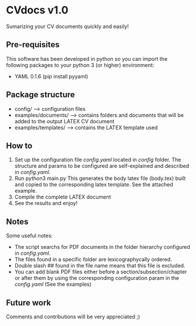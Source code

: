 # **CVdocs v1.0**
Sumarizing your CV documents quickly and easily!

Pre-requisites
--------------
This software has been developed in python so you can import the following packages to your python 3 (or higher) environment:
- YAML 0.1.6 (pip install pyyaml)

Package structure
-----------------
- config/ --> configuration files 
- examples/documents/ --> contains folders and documents that will be added to the output LATEX CV document
- examples/templates/ --> contains the LATEX template used 

How to
------
1. Set up the configuration file _config.yaml_ located in _config_ folder. The structure and params to be configured are self-explained and described in _config.yaml_.
2. Run python3 main.py This generates the body latex file (body.tex) built and copied to the corresponding latex template. See the attached example.
3. Compile the complete LATEX document
4. See the results and enjoy!

Notes
-----
Some useful notes:
- The script searchs for PDF documents in the folder hierarchy configured in _config.yaml_.
- The files found in a specific folder are lexicographycally ordered.
- Double slash ## found in the file name means that this file is excluded.
- You can add blank PDF files either before a section/subsection/chapter or after them by using the corresponding configuration param in the _config.yaml_ (See the examples)

Future work
-----------
Comments and contributions will be very appreciated ;)






